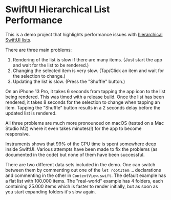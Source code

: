 # SwiftUI Hierarchical List Performance

This is a demo project that highlights performance issues with [hierarchical SwiftUI lists](https://developer.apple.com/documentation/swiftui/list#Creating-hierarchical-lists).

There are three main problems:

1. Rendering of the list is slow if there are many items. (Just start the app and wait for the list to be rendered.)
2. Changing the selected item is very slow. (Tap/Click an item and wait for the selection to change.)
3. Updating the list is slow. (Press the "Shuffle" button.)

On an iPhone 13 Pro, it takes 6 seconds from tapping the app icon to the list being rendered. This was timed with a release build.
Once the list has been rendered, it takes 8 seconds for the selection to change when tapping an item.
Tapping the "Shuffle" button results in a 2 seconds delay before the updated list is rendered.

All three problems are much more pronounced on macOS (tested on a Mac Studio M2) where it even takes minutes(!) for the app to become responsive.

Instruments shows that 99% of the CPU time is spent somewhere deep inside SwiftUI.
Various attempts have been made to fix the problems (as documented in the code) but none of them have been successful.

There are two different data sets included in the demo. One can switch between them by commenting out one of the `let rootItem …` declarations and commenting in the other in `ContentView.swift`.
The default example has a flat list with 100.000 items. The "real-world" example has 4 folders, each containing 25.000 items which is faster to render initially, but as soon as you start expanding folders it's slow again.
